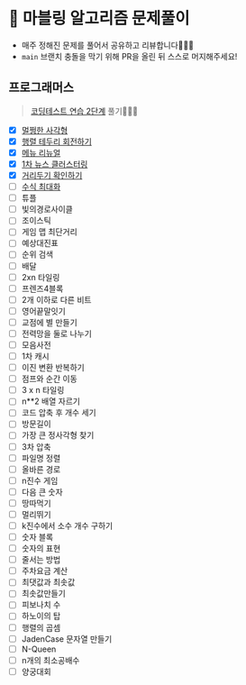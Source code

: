 # 🍭 마블링 알고리즘 문제풀이

- 매주 정해진 문제를 풀어서 공유하고 리뷰합니다🧑🏻‍💻
- `main` 브랜치 충돌을 막기 위해 PR을 올린 뒤 스스로 머지해주세요!

## 프로그래머스

> [코딩테스트 연습 2단계](https://school.programmers.co.kr/learn/challenges) 풀기🧑🏻‍💻

- [x] [멀쩡한 사각형](https://school.programmers.co.kr/learn/courses/30/lessons/62048)
- [x] [행렬 테두리 회전하기](https://school.programmers.co.kr/learn/courses/30/lessons/77485)
- [x] [메뉴 리뉴얼](https://school.programmers.co.kr/learn/courses/30/lessons/72411)
- [x] [1차 뉴스 클러스터링](https://school.programmers.co.kr/learn/courses/30/lessons/17677)
- [x] [거리두기 확인하기](https://school.programmers.co.kr/learn/courses/30/lessons/81302)
- [ ] [수식 최대화](https://school.programmers.co.kr/learn/courses/30/lessons/67257)
- [ ] 튜플
- [ ] 빛의경로사이클
- [ ] 조이스틱
- [ ] 게임 맵 최단거리
- [ ] 예상대진표
- [ ] 순위 검색
- [ ] 배달
- [ ] 2xn 타일링
- [ ] 프렌즈4블록
- [ ] 2개 이하로 다른 비트
- [ ] 영어끝말잇기
- [ ] 교점에 별 만들기
- [ ] 전력망을 둘로 나누기
- [ ] 모음사전
- [ ] 1차 캐시
- [ ] 이진 변환 반복하기
- [ ] 점프와 순간 이동
- [ ] 3 x n 타일링
- [ ] n\*\*2 배열 자르기
- [ ] 코드 압축 후 개수 세기
- [ ] 방문길이
- [ ] 가장 큰 정사각형 찾기
- [ ] 3차 압축
- [ ] 파일명 정렬
- [ ] 올바른 경로
- [ ] n진수 게임
- [ ] 다음 큰 숫자
- [ ] 땅따먹기
- [ ] 멀리뛰기
- [ ] k진수에서 소수 개수 구하기
- [ ] 숫자 블록
- [ ] 숫자의 표현
- [ ] 줄서는 방법
- [ ] 주차요금 계산
- [ ] 최댓값과 최솟값
- [ ] 최솟값만들기
- [ ] 피보나치 수
- [ ] 하노이의 탑
- [ ] 행렬의 곱셈
- [ ] JadenCase 문자열 만들기
- [ ] N-Queen
- [ ] n개의 최소공배수
- [ ] 양궁대회
